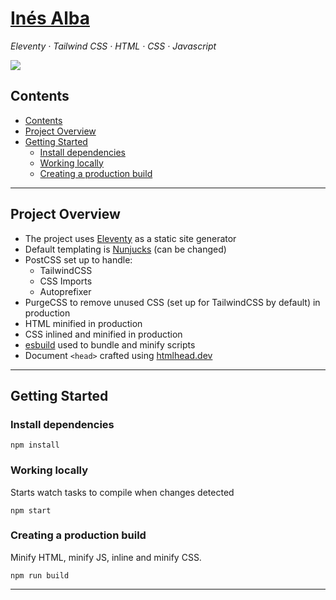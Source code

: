 <h1><a href="https://starter-eleventy-tailwind3.netlify.app"><strong>Inés Alba</strong></a></h1>

<em>Eleventy · Tailwind CSS · HTML · CSS · Javascript</em>

<a href="https://app.netlify.com/sites/starter-eleventy-tailwind3/deploys"><img src="https://api.netlify.com/api/v1/badges/27819fce-1c2b-4f30-ab30-5c0769f9734e/deploy-status"></a>

## Contents

- [Contents](#contents)
- [Project Overview](#project-overview)
- [Getting Started](#getting-started)
  - [Install dependencies](#install-dependencies)
  - [Working locally](#working-locally)
  - [Creating a production build](#creating-a-production-build)

---

## Project Overview

- The project uses [Eleventy](https://11ty.dev) as a static site generator
- Default templating is [Nunjucks](https://mozilla.github.io/nunjucks/) (can be changed)
- PostCSS set up to handle:
  - TailwindCSS
  - CSS Imports
  - Autoprefixer
- PurgeCSS to remove unused CSS (set up for TailwindCSS by default) in production
- HTML minified in production
- CSS inlined and minified in production
- [esbuild](https://esbuild.github.io/) used to bundle and minify scripts
- Document `<head>` crafted using [htmlhead.dev](https://htmlhead.dev)

---

## Getting Started

### Install dependencies

```
npm install
```

### Working locally

Starts watch tasks to compile when changes detected

```
npm start
```

### Creating a production build

Minify HTML, minify JS, inline and minify CSS.

```
npm run build
```

---
